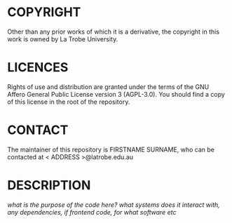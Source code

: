# COPYRIGHT

Other than any prior works of which it is a derivative, the copyright in this work is owned by La Trobe University.

# LICENCES

Rights of use and distribution are granted under the terms of the GNU Affero General Public License version 3 (AGPL-3.0). You should find a copy of this license in the root of the repository.

# CONTACT

The maintainer of this repository is FIRSTNAME SURNAME, who can be contacted at < ADDRESS >@latrobe.edu.au

# DESCRIPTION 

_what is the purpose of the code here? what systems does it interact with, any dependencies, if frontend code, for what software etc_